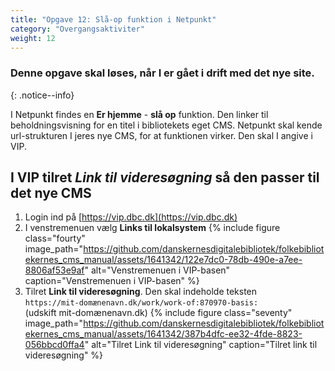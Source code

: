 ```yaml
---
title: "Opgave 12: Slå-op funktion i Netpunkt"
category: "Overgangsaktiviter"
weight: 12
---
```

### Denne opgave skal løses, når I er gået i drift med det nye site.
{: .notice--info}

I Netpunkt findes en **Er hjemme** - **slå op** funktion. Den linker til beholdningsvisning for en titel i bibliotekets eget CMS.
Netpunkt skal kende url-strukturen I jeres nye CMS, for at funktionen virker. Den skal I angive i VIP.


## I VIP tilret *Link til videresøgning* så den passer til det nye CMS
1. Login ind på [https://vip.dbc.dk](https://vip.dbc.dk)
2. I venstremenuen vælg **Links til lokalsystem**
   {% include figure class="fourty" image_path="https://github.com/danskernesdigitalebibliotek/folkebibliotekernes_cms_manual/assets/1641342/122e7dc0-78db-490e-a7ee-8806af53e9af" alt="Venstremenuen i VIP-basen" caption="Venstremenuen i VIP-basen" %}
4. Tilret **Link til videresøgning**. Den skal indeholde teksten\
   `https://mit-domænenavn.dk/work/work-of:870970-basis:`\
   (udskift mit-domænenavn.dk)
   {% include figure class="seventy" image_path="https://github.com/danskernesdigitalebibliotek/folkebibliotekernes_cms_manual/assets/1641342/387b4dfc-ee32-4fde-8823-056bbcd0ffa4" alt="Tilret Link til videresøgning" caption="Tilret link til videresøgning" %}






